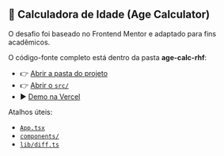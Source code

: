 ## 📂 Calculadora de Idade (Age Calculator)

O desafio foi baseado no Frontend Mentor e adaptado para fins acadêmicos.

O código-fonte completo está dentro da pasta **age-calc-rhf**:

- 👉 [Abrir a pasta do projeto](./age-calc-rhf/)
- 👉 [Abrir o `src/`](./age-calc-rhf/src/)
- ▶️ [Demo na Vercel](https://age-calculator-react-ts.vercel.app/)

Atalhos úteis:

- [`App.tsx`](./age-calc-rhf/src/App.tsx)
- [`components/`](./age-calc-rhf/src/components/)
- [`lib/diff.ts`](./age-calc-rhf/src/lib/diff.ts)
